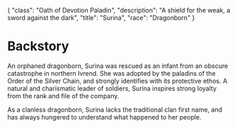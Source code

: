 {
    "class": "Oath of Devotion Paladin",
    "description": "A shield for the weak, a sword against the dark",
    "title": "Surina",
    "race": "Dragonborn"
}

# Backstory

An orphaned dragonborn, Surina was rescued as an infant from an obscure catastrophe in northern Ivrend. She was adopted by the paladins of the Order of the Silver Chain, and strongly identifies with its protective ethos. A natural and charismatic leader of soldiers, Surina inspires strong loyalty from the rank and file of the company.

As a clanless dragonborn, Surina lacks the traditional clan first name, and has always hungered to understand what happened to her people.